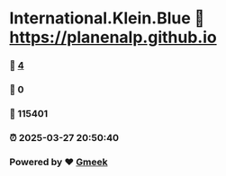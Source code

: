 # International.Klein.Blue :link: https://planenalp.github.io 
### :page_facing_up: [4](https://planenalp.github.io/tag.html) 
### :speech_balloon: 0 
### :hibiscus: 115401 
### :alarm_clock: 2025-03-27 20:50:40 
### Powered by :heart: [Gmeek](https://github.com/Meekdai/Gmeek)
